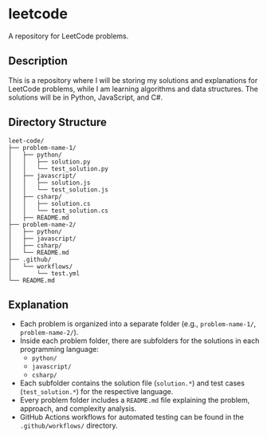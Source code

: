 # leetcode
A repository for LeetCode problems.

## Description
This is a repository where I will be storing my solutions and explanations for LeetCode problems, while I am learning algorithms and data structures. The solutions will be in Python, JavaScript, and C#.

## Directory Structure
```
leet-code/
├── problem-name-1/
│   ├── python/
│   │   ├── solution.py
│   │   └── test_solution.py
│   ├── javascript/
│   │   ├── solution.js
│   │   └── test_solution.js
│   ├── csharp/
│   │   ├── solution.cs
│   │   └── test_solution.cs
│   ├── README.md
├── problem-name-2/
│   ├── python/
│   ├── javascript/
│   ├── csharp/
│   └── README.md
├── .github/
│   └── workflows/
│       └── test.yml
└── README.md
```

## Explanation
- Each problem is organized into a separate folder (e.g., `problem-name-1/`, `problem-name-2/`).
- Inside each problem folder, there are subfolders for the solutions in each programming language:
  - `python/`
  - `javascript/`
  - `csharp/`
- Each subfolder contains the solution file (`solution.*`) and test cases (`test_solution.*`) for the respective language.
- Every problem folder includes a `README.md` file explaining the problem, approach, and complexity analysis.
- GitHub Actions workflows for automated testing can be found in the `.github/workflows/` directory.